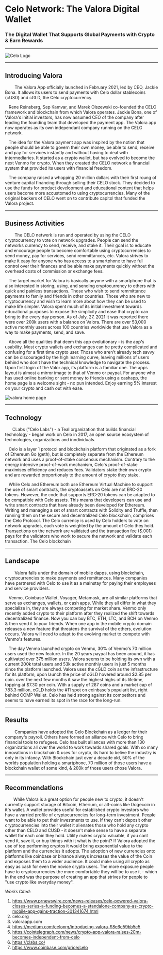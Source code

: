 

# Celo Network: The Valora Digital Wallet
### The Digital Wallet That Supports Global Payments with Crypto & Earn Rewards 
----
![Celo Logo](https://play-lh.googleusercontent.com/hXkOFFMLazYOJkSXBP1aqp24l2Kq0QcZ8BF5EODs_i3pSDjQw8rz2Casp0O-Gs8Y4w)

----
## Introducing Valora
&nbsp;&nbsp;&nbsp;&nbsp;&nbsp;&nbsp;&nbsp;&nbsp;The Valora App officially launched in February 2021, led by CEO, Jackie Bona. It allows its users to send payments with Celo dollar stablecoins (cUSD) and cGLD, the Celo cryptocurrency. 

&nbsp;&nbsp;&nbsp;Rene Reinsberg, Sep Kamvar, and Marek Olszewski co-founded the CELO framework and blockchain from which Valora operates. Jackie Bona, one of Valora's initial investors, has now assumed CEO of the company after leading the founding team that developed the payment app. The Valora app now operates as its own independant company running on the CELO network. 

&nbsp;&nbsp;&nbsp;The idea for the Valora payment app was inspired by the notion that people should be able to govern their own money, be able to send, receive and pay for services instantly and without having to deal with intermediaries. It started as a crypto wallet, but has evolved to become the next Venmo for crypto. When they created the CELO network  a financial system that provided its users with financial freedom. 

&nbsp;&nbsp;&nbsp;The company raised a whopping 20 million dollars with their first roung of venture capital financing through selling their CELO stock. They decided to use the funds for product development and educational content that helps users become more accustomed to using cryptocurrencies. Many of the original backers of CELO went on to contribute capitol that funded the Valora project.  

----

## Business Activities
&nbsp;&nbsp;&nbsp;&nbsp;&nbsp;&nbsp;&nbsp;&nbsp;The CELO network is run and operated by using the CELO cryptocurrency to vote on network upgrades. People can send the networks currency to send, receive, and stake it. Their goal is to educate and encourage people to become comfortable using cryptocurrencies to send money, pay for services, send remmittances, etc. Valora strives to make it easy for anyone who has access to a smartphone to have full control over their finances and be able make payments quickly without the overhead costs of commission or exchange fees. 

&nbsp;&nbsp;&nbsp;The target market for Valora is basically anyone with a smartphone that is also interested in storing, using, and sending cryptocurrency to others with quick and painless transactions. Those who wish to send remmittance payments to family and friends in other countries. Those who are new to cryptocurrency and wish to learn more about how they can be used to make life simpler. Valora spent much of its initial investment towards educational purposes to expose the simplicity and ease that crypto can bring to the every day person. As of July, 27, 2021 it was reported there were over 200k users with a balance on Valora. There are over 53,000 active monthly users across 100 countries worldwide that use Valora as a way to make payments, send, and save. 

&nbsp;&nbsp;&nbsp;Above all the qualities that deem this app evolutionary - is the app's usability. Most crypto wallets and exchanges can be pretty complicated and confusing for a first time crypto user. Those who aren't already tech savvy can be discouraged by the high learning curve, leaving millions of users behind who don't have the technical knowledge to navigate the process. Upon first login of the Valor app, its platform is a familiar one. The apps layout is almost a mirror image to that of Venmo or paypal. For anyone who has used online banking or sent money to friends using a cashapp, the home page is a welcome sight - no pun intended. Enjoy earning 5% interest on your crypto and cash out with ease.

![valora home page](https://images.ctfassets.net/ydgnnqrxvkzo/1HUeAm167SrItOF00qYUbk/ffe7a96d17bdfac07589fdef3324f346/Request__1_.jpg)

----
## Technology
 &nbsp;&nbsp;&nbsp;&nbsp;&nbsp;&nbsp;CLabs ("Celo Labs") - a Teal organization that builds financial technology - began work on Celo in 2017, an open source ecosystem of technologies, organizations and inndividuals. 

 &nbsp;&nbsp;&nbsp;Celo is a layer 1 protocol and blockchain platform that originated as a fork of Ethereum Go (geth), but is completely separate from the Ethereum network and uses a proof-of-stake concensus mechanism. Contrary to the energy intensive proof-of-work mechanism, Celo's proof-of-stake maximises efficiency and reduces fees. Validators stake their own crypto and are rewarded proportionaly to the amount of crypto they stake. 

 &nbsp;&nbsp;&nbsp;While Celo and Ethereum both use Ethereum Virtual Machine to support the use of smart contracts, the cryptoassets on Celo are not ERC-20 tokens. However, the code that supports ERC-20 tokens can be adapted to be compatible with Celo assets. This means that developers can use and write smart contracts that have already been developed for Ethereum. Writing and managing a set of smart contracts with Solidity and Truffle, then running them on the secure and decentralized Celo blockchain, comprises the Celo Protocol. The Celo currency is used by Celo holders to vote on network upgrades, each vote is weighted by the amount of Celo they hold. Transactions on the network are validated and the transaction fee ($.001) pays for the validators who work to secure the network and validate each transaction. The Celo blockchain

----
## Landscape
&nbsp;&nbsp;&nbsp;&nbsp;&nbsp;&nbsp;&nbsp;&nbsp;Valora falls under the domain of mobile dapps, using blockchain, cryptocurrencies to make payments and remittances.  Many companies have partnered with Celo to use it as a mainstay for paying their employees and service providers. 

&nbsp;&nbsp;&nbsp;Venmo, Coinbase Wallet, Voyager, Metamask, are all similar platforms that serve as exchanges, wallets, or cash apps. While they all differ in what they specialize in, they are always competing for market share. Venmo only recently added crypto to their platform after they realized the shift towards decentralized finance. Now you can buy BTC, ETH, LTC, and BCH on Venmo & then send it to your friends. When one app in the mobile crypto domain releases a new feature that threatens the survival of the others, evolution occurs. Valora will need to adapt to the evolving market to compete with Venmo's features. 

&nbsp;&nbsp;&nbsp;The day Venmo launched crypto on Venmo, 30% of Venmo's 70 million users used the new feature. In the 20 years paypal has been around, it has cultivated over 375 million users. Valora seems to be holding its own with a current 200k total users and 53k active monthly users in just 5 months since the platform launched. Valora uses the cGLD coin as the infrastructure for its platform, upon launch the price of cGLD hovered around $2.85 per coin. over the next few months it saw the highest highs of its lifetime, topping at $7.30 per coin. With a supply of 287 coins and a market cap of 783.3 million, cGLD holds the #11 spot on coinbase's popularit list, right behind COMP Wallet. Celo has held strong against its competitors and seems to have earned its spot in the race for the long-run. 

----
## Results
&nbsp;&nbsp;&nbsp;&nbsp;&nbsp;&nbsp;&nbsp;&nbsp;Companies have adopted the Celo Blockchain as a ledger for their company's payroll. Others have formed an alliance with Celo to bring financial tools to refugees. Celo has built alliances with more than 130 organizations all over the world to work towards shared goals. 
With so many innovations in blockchain & uses for crypto, its hard to belive the industry is only in its infancy. With Blockchain just over a decade old, 50% of the worlds population holding a smartphone, 70 million of those users have a blockchain wallet of some kind, & 200k of those users chose Valora.

----
## Recommendations
&nbsp;&nbsp;&nbsp;&nbsp;&nbsp;&nbsp; While Valora is a great option for people new to crypto, it doesn't currently support storage of Bitcoin, Etherium, or alt-coins like Dogecoin in it's wallet. A wallet provides useful for established crypto investors who have a varried profile of cryptocurrencies for long-term investment. People want to be able to put their investments to use. If they can't deposit other cryptocurrencies into their wallet it alienates those who hold any crypto other than CELO and CUSD - it doesn't make sense to have a separate wallet for each coin they hold. Utility  makes crypto valuable, if you cant send it, save it, or buy things with it what is the point? If Valora adopted the use of top performing cryptos it would bring exponential value to the platform and the currencies it adopts. The adoption of new currencies onto platforms like coinbase or binance always increases the value of the Coin and exposes them to a wider audience. It could make using all crypto as easy as cash for even the novice crypto users. The more exposure people have to cryptocurrencies the more comfortable they will be to use it - which in the end was the purpose of creating an app that strives for people to "use crypto like everyday money". 


*Works Cited:*

1) https://www.prnewswire.com/news-releases/celo-powered-valora-closes-series-a-funding-becomes-a-standalone-company-as-crypto-mobile-app-gains-traction-301341674.html
2) celo.org
3) valoraapp.com
4) https://medium.com/celoorg/introducing-valora-98e6c59bb5c5
5) https://cointelegraph.com/news/crypto-app-valora-raises-20m-becomes-independent-from-celo
6) https://clabs.co/
7) https://www.coinbase.com/price/celo